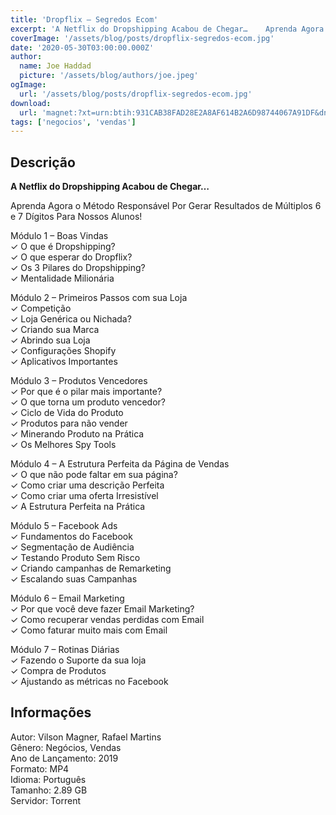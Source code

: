 ```yaml
---
title: 'Dropflix – Segredos Ecom'
excerpt: 'A Netflix do Dropshipping Acabou de Chegar…    Aprenda Agora o Método Responsável Por Gerar Resultados de Múltiplos 6 e 7 Dígitos Para Nossos Alunos!  Módulo 1 – Boas Vindas ​✓ O que é Dropshipping? ✓ O que esperar do Dropflix? ✓ Os 3 Pilares do Dropsh'
coverImage: '/assets/blog/posts/dropflix-segredos-ecom.jpg'
date: '2020-05-30T03:00:00.000Z'
author:
  name: Joe Haddad
  picture: '/assets/blog/authors/joe.jpeg'
ogImage:
  url: '/assets/blog/posts/dropflix-segredos-ecom.jpg'
download:
  url: 'magnet:?xt=urn:btih:931CAB38FAD28E2A8AF614B2A6D98744067A91DF&dn=Dropflix&tr=udp%3a%2f%2ftracker.openbittorrent.com%3a1337%2fannounce&tr=udp%3a%2f%2ftracker.opentrackr.org%3a1337%2fannounce'
tags: ['negocios', 'vendas']
---
```

<h2>Descrição</h2>
<p></p><p><strong>A Netflix do Dropshipping Acabou de Chegar… </strong></p><p>Aprenda Agora o Método Responsável Por Gerar Resultados de Múltiplos 6 e 7 Dígitos Para Nossos Alunos!</p><p>Módulo 1 – Boas Vindas<br/>​✓ O que é Dropshipping?<br/>✓ O que esperar do Dropflix?<br/>✓ Os 3 Pilares do Dropshipping?<br/>✓ Mentalidade Milionária</p><p>Módulo 2 – Primeiros Passos com sua Loja<br/>​✓ Competição<br/>✓ Loja Genérica ou Nichada?<br/>✓ Criando sua Marca<br/>✓ Abrindo sua Loja<br/>✓ Configurações Shopify<br/>✓ Aplicativos Importantes</p><p>Módulo 3 – Produtos Vencedores<br/>​✓ Por que é o pilar mais importante?<br/>✓ O que torna um produto vencedor?<br/>✓ Ciclo de Vida do Produto<br/>✓ Produtos para não vender<br/>✓ Minerando Produto na Prática<br/>✓ Os Melhores Spy Tools</p><p>Módulo 4 – A Estrutura Perfeita da Página de Vendas<br/>✓ O que não pode faltar em sua página?<br/>✓ Como criar uma descrição Perfeita<br/>✓ Como criar uma oferta Irresistível<br/>✓ A Estrutura Perfeita na Prática</p><p>Módulo 5 – Facebook Ads<br/>✓ Fundamentos do Facebook<br/>✓ Segmentação de Audiência<br/>✓ Testando Produto Sem Risco<br/>✓ Criando campanhas de Remarketing<br/>✓ Escalando suas Campanhas</p><p>Módulo 6 – Email Marketing<br/>✓ Por que você deve fazer Email Marketing?<br/>✓ Como recuperar vendas perdidas com Email<br/>✓ Como faturar muito mais com Email</p><p>Módulo 7 – Rotinas Diárias<br/>✓ ​Fazendo o Suporte da sua loja<br/>✓ Compra de Produtos<br/>✓ Ajustando as métricas no Facebook</p><h2>Informações</h2><p>Autor: Vilson Magner, Rafael Martins<br/>Gênero: Negócios, Vendas<br/>Ano de Lançamento: 2019<br/>Formato: MP4<br/>Idioma: Português<br/>Tamanho: 2.89 GB<br/>Servidor: Torrent</p>